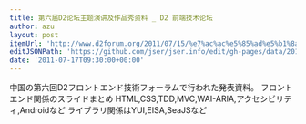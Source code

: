 ```yaml
---
title: 第六届D2论坛主题演讲及作品秀资料 _ D2 前端技术论坛
author: azu
layout: post
itemUrl: 'http://www.d2forum.org/2011/07/15/%e7%ac%ac%e5%85%ad%e5%b1%8ad2%e4%bd%9c%e5%93%81%e7%a7%80%e8%b5%84%e6%96%99/'
editJSONPath: 'https://github.com/jser/jser.info/edit/gh-pages/data/2011/07/index.json'
date: '2011-07-17T09:30:00+00:00'
---
```

中国の第六回D2フロントエンド技術フォーラムで行われた発表資料。
フロントエンド関係のスライドまとめ
HTML,CSS,TDD,MVC,WAI-ARIA,アクセシビリティ,Androidなど
ライブラリ関係はYUI,EISA,SeaJSなど
